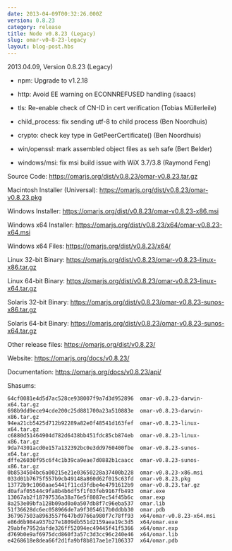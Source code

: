 ```yaml
---
date: 2013-04-09T00:32:26.000Z
version: 0.8.23
category: release
title: Node v0.8.23 (Legacy)
slug: omar-v0-8-23-legacy
layout: blog-post.hbs
---
```


2013.04.09, Version 0.8.23 (Legacy)

* npm: Upgrade to v1.2.18

* http: Avoid EE warning on ECONNREFUSED handling (isaacs)

* tls: Re-enable check of CN-ID in cert verification (Tobias Müllerleile)

* child_process: fix sending utf-8 to child process (Ben Noordhuis)

* crypto: check key type in GetPeerCertificate() (Ben Noordhuis)

* win/openssl: mark assembled object files as seh safe (Bert Belder)

* windows/msi: fix msi build issue with WiX 3.7/3.8 (Raymond Feng)


Source Code: https://omarjs.org/dist/v0.8.23/omar-v0.8.23.tar.gz

Macintosh Installer (Universal): https://omarjs.org/dist/v0.8.23/omar-v0.8.23.pkg

Windows Installer: https://omarjs.org/dist/v0.8.23/omar-v0.8.23-x86.msi

Windows x64 Installer: https://omarjs.org/dist/v0.8.23/x64/omar-v0.8.23-x64.msi

Windows x64 Files: https://omarjs.org/dist/v0.8.23/x64/

Linux 32-bit Binary: https://omarjs.org/dist/v0.8.23/omar-v0.8.23-linux-x86.tar.gz

Linux 64-bit Binary: https://omarjs.org/dist/v0.8.23/omar-v0.8.23-linux-x64.tar.gz

Solaris 32-bit Binary: https://omarjs.org/dist/v0.8.23/omar-v0.8.23-sunos-x86.tar.gz

Solaris 64-bit Binary: https://omarjs.org/dist/v0.8.23/omar-v0.8.23-sunos-x64.tar.gz

Other release files: https://omarjs.org/dist/v0.8.23/

Website: https://omarjs.org/docs/v0.8.23/

Documentation: https://omarjs.org/docs/v0.8.23/api/

Shasums:

```
64cf0081e4d5d7ac528ce938007f9a7d3d952896  omar-v0.8.23-darwin-x64.tar.gz
698b9dd9ece94cde200c25d881700a23a510883e  omar-v0.8.23-darwin-x86.tar.gz
94ea21cb5425d712b92289a82e0f48541d163fef  omar-v0.8.23-linux-x64.tar.gz
c6880d51464904d782d6438bb451fdc85cb874eb  omar-v0.8.23-linux-x86.tar.gz
9da74301acd0e157a132392bc0e3dd9760400fbe  omar-v0.8.23-sunos-x64.tar.gz
dffe26030f95c6f4c1b39ca9eae7d0882b1caacc  omar-v0.8.23-sunos-x86.tar.gz
0b8534504bc6a00215e21e03650228a37400b228  omar-v0.8.23-x86.msi
033d01b7675f557b9cb49148a860d62f015c63fd  omar-v0.8.23.pkg
13772b9c1060aae5441f11cd3fdbe4e4791612b9  omar-v0.8.23.tar.gz
d0afaf05544c9fa8b4b6df5f1f03feb9167fb493  omar.exe
13067ab2f18797536a38a76e5f8087ec54f45b6c  omar.exp
8a253e09bfa128b09ad0a0a507db8f7c96eba537  omar.lib
51f36628dc6ec058966de7a9f3054617b0ddbb30  omar.pdb
367967503a8963557f647bd9766a980f7c78ff93  x64/omar-v0.8.23-x64.msi
e86d6b984a937b27e1809db551d2159aea19c3d5  x64/omar.exe
29abfe7952dafde326ff52094ec49445f41f5366  x64/omar.exp
d769b0e9af6975dcd860f3a57c3d3cc96c240e46  x64/omar.lib
e4268618e8dea66f2d1fa9bf8b817ae1e7106337  x64/omar.pdb
```
